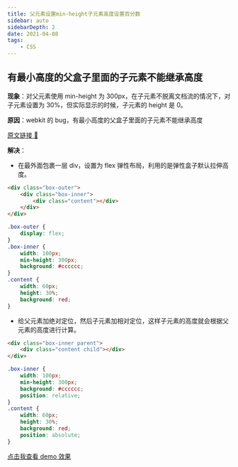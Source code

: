 ```yaml
---
title: 父元素设置min-height子元素高度设置百分数
sidebar: auto
sidebarDepth: 2
date: 2021-04-08
tags:
    - CSS
---
```


## 有最小高度的父盒子里面的子元素不能继承高度

**现象**：对父元素使用 min-height 为 300px，在子元素不脱离文档流的情况下，对子元素设置为 30%，但实际显示的时候，子元素的 height 是 0。

**原因**：webkit 的 bug，有最小高度的父盒子里面的子元素不能继承高度

[原文链接 🔗](https://bugs.webkit.org/show_bug.cgi?id=26559)

**解决**：

-   在最外面包裹一层 div，设置为 flex 弹性布局，利用的是弹性盒子默认拉伸高度。

```html
<div class="box-outer">
    <div class="box-inner">
        <div class="content"></div>
    </div>
</div>
```

```css
.box-outer {
    display: flex;
}
.box-inner {
    width: 100px;
    min-height: 300px;
    background: #cccccc;
}
.content {
    width: 60px;
    height: 30%;
    background: red;
}
```

-   给父元素加绝对定位，然后子元素加相对定位，这样子元素的高度就会根据父元素的高度进行计算。

```html
<div class="box-inner parent">
    <div class="content child"></div>
</div>
```

```css
.box-inner {
    width: 100px;
    min-height: 300px;
    background: #cccccc;
    position: relative;
}
.content {
    width: 60px;
    height: 30%;
    background: red;
    position: absolute;
}
```

[点击我查看 demo 效果](https://april-tong.com/task1/html/min-height.html)
